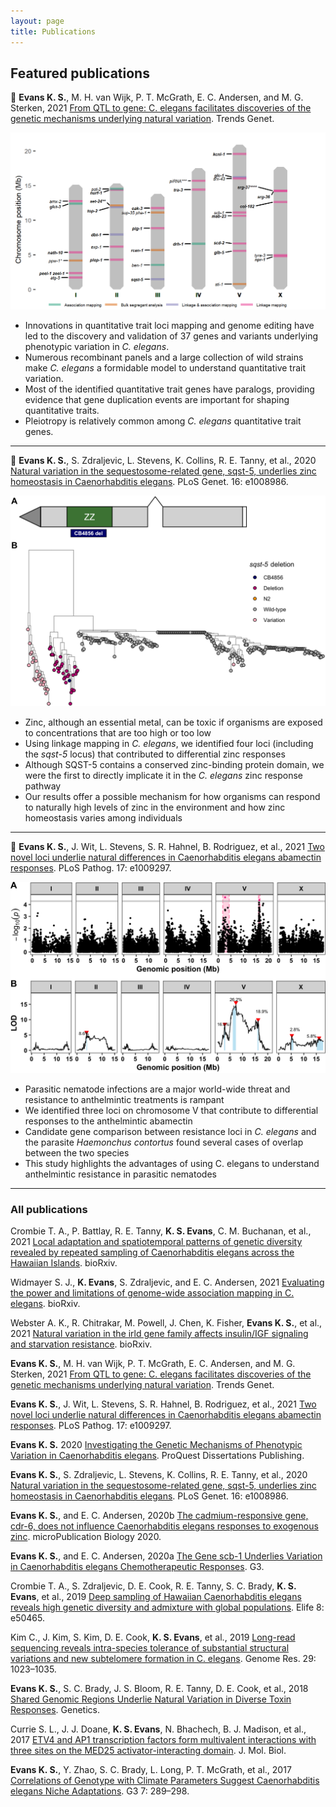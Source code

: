 ```yaml
---
layout: page
title: Publications
---
```


## Featured publications

:page_facing_up: **Evans K. S.**, M. H. van Wijk, P. T. McGrath, E. C. Andersen, and M. G. Sterken, 2021 [From QTL to gene: C. elegans facilitates discoveries of the genetic mechanisms underlying natural variation](https://doi.org/10.1016/j.tig.2021.06.005). Trends Genet.

![](/assets/img/QTG_review_20210519_final.png)

* Innovations in quantitative trait loci mapping and genome editing have led to the discovery and validation of 37 genes and variants underlying phenotypic variation in *C. elegans*.
* Numerous recombinant panels and a large collection of wild strains make *C. elegans* a formidable model to understand quantitative trait variation.
* Most of the identified quantitative trait genes have paralogs, providing evidence that gene duplication events are important for shaping quantitative traits.
* Pleiotropy is relatively common among *C. elegans* quantitative trait genes.

---

:page_facing_up: **Evans K. S.**, S. Zdraljevic, L. Stevens, K. Collins, R. E. Tanny, et al., 2020 [Natural variation in the sequestosome-related gene, sqst-5, underlies zinc homeostasis in Caenorhabditis elegans](https://doi.org/10.1371/journal.pgen.1008986). PLoS Genet. 16: e1008986. 

![](/assets/img/sqst5_tree.png)

* Zinc, although an essential metal, can be toxic if organisms are exposed to concentrations that are too high or too low
* Using linkage mapping in *C. elegans*, we identified four loci (including the *sqst-5* locus) that contributed to differential zinc responses
* Although SQST-5 contains a conserved zinc-binding protein domain, we were the first to directly implicate it in the *C. elegans* zinc response pathway
* Our results offer a possible mechanism for how organisms can respond to naturally high levels of zinc in the environment and how zinc homeostasis varies among individuals

---

:page_facing_up: **Evans K. S.**, J. Wit, L. Stevens, S. R. Hahnel, B. Rodriguez, et al., 2021 [Two novel loci underlie natural differences in Caenorhabditis elegans abamectin responses](https://doi.org/10.1371/journal.ppat.1009297). PLoS Pathog. 17: e1009297. 

![](/assets/img/aba_qtl2.png)

* Parasitic nematode infections are a major world-wide threat and resistance to anthelmintic treatments is rampant
* We identified three loci on chromosome V that contribute to differential responses to the anthelmintic abamectin
* Candidate gene comparison between resistance loci in *C. elegans* and the parasite *Haemonchus contortus* found several cases of overlap between the two species
* This study highlights the advantages of using C. elegans to understand anthelmintic resistance in parasitic nematodes

---

### All publications

Crombie T. A., P. Battlay, R. E. Tanny, **K. S. Evans**, C. M. Buchanan, et al., 2021 [Local adaptation and spatiotemporal patterns of genetic diversity revealed by repeated sampling of Caenorhabditis elegans across the Hawaiian Islands](https://www.biorxiv.org/content/10.1101/2021.10.11.463952v1). bioRxiv.

Widmayer S. J., **K. Evans**, S. Zdraljevic, and E. C. Andersen, 2021 [Evaluating the power and limitations of genome-wide association mapping in C. elegans](https://www.biorxiv.org/content/10.1101/2021.09.09.459688v1). bioRxiv.

Webster A. K., R. Chitrakar, M. Powell, J. Chen, K. Fisher, **Evans K. S.**, et al., 2021 [Natural variation in the irld gene family affects insulin/IGF signaling and starvation resistance](https://www.biorxiv.org/content/10.1101/2021.06.07.447366v1). bioRxiv.

**Evans K. S.**, M. H. van Wijk, P. T. McGrath, E. C. Andersen, and M. G. Sterken, 2021 [From QTL to gene: C. elegans facilitates discoveries of the genetic mechanisms underlying natural variation](https://doi.org/10.1016/j.tig.2021.06.005). Trends Genet. 

**Evans K. S.**, J. Wit, L. Stevens, S. R. Hahnel, B. Rodriguez, et al., 2021 [Two novel loci underlie natural differences in Caenorhabditis elegans abamectin responses](https://doi.org/10.1371/journal.ppat.1009297). PLoS Pathog. 17: e1009297. 

**Evans K. S.** 2020 [Investigating the Genetic Mechanisms of Phenotypic Variation in Caenorhabditis elegans](https://www.proquest.com/openview/513a377acce9742f894a2c18badeea58/1?pq-origsite=gscholar&cbl=44156). ProQuest Dissertations Publishing.

**Evans K. S.**, S. Zdraljevic, L. Stevens, K. Collins, R. E. Tanny, et al., 2020 [Natural variation in the sequestosome-related gene, sqst-5, underlies zinc homeostasis in Caenorhabditis elegans](https://doi.org/10.1371/journal.pgen.1008986). PLoS Genet. 16: e1008986. 

**Evans K. S.**, and E. C. Andersen, 2020b [The cadmium-responsive gene, cdr-6, does not influence Caenorhabditis elegans responses to exogenous zinc](https://www.micropublication.org/journals/biology/micropub.biology.000305/). microPublication Biology 2020.

**Evans K. S.**, and E. C. Andersen, 2020a [The Gene scb-1 Underlies Variation in Caenorhabditis elegans Chemotherapeutic Responses](https://doi.org/10.1534/g3.120.401310). G3. 

Crombie T. A., S. Zdraljevic, D. E. Cook, R. E. Tanny, S. C. Brady, **K. S. Evans**, et al., 2019 [Deep sampling of Hawaiian Caenorhabditis elegans reveals high genetic diversity and admixture with global populations](https://doi.org/10.7554/eLife.50465). Elife 8: e50465. 

Kim C., J. Kim, S. Kim, D. E. Cook, **K. S. Evans**, et al., 2019 [Long-read sequencing reveals intra-species tolerance of substantial structural variations and new subtelomere formation in C. elegans](https://doi.org/10.1101/gr.246082.118). Genome Res. 29: 1023–1035. 

**Evans K. S.**, S. C. Brady, J. S. Bloom, R. E. Tanny, D. E. Cook, et al., 2018 [Shared Genomic Regions Underlie Natural Variation in Diverse Toxin Responses](https://doi.org/10.1534/genetics.118.301311). Genetics. 

Currie S. L., J. J. Doane, **K. S. Evans**, N. Bhachech, B. J. Madison, et al., 2017 [ETV4 and AP1 transcription factors form multivalent interactions with three sites on the MED25 activator-interacting domain](https://doi.org/10.1016/j.jmb.2017.06.024). J. Mol. Biol. 

**Evans K. S.**, Y. Zhao, S. C. Brady, L. Long, P. T. McGrath, et al., 2017 [Correlations of Genotype with Climate Parameters Suggest Caenorhabditis elegans Niche Adaptations](https://doi.org/10.1534/g3.116.035162). G3 7: 289–298. 
